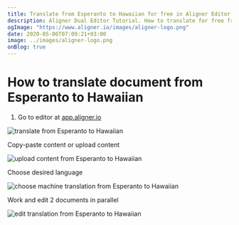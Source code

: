 ```yaml
---
title: Translate from Esperanto to Hawaiian for free in Aligner Editor
description: Aligner Dual Editor Tutorial. How to translate for free from Esperanto to Hawaiian. Aligner is multilingual document management platform. 
ogImage: "https://www.aligner.io/images/aligner-logo.png"
date: 2020-05-06T07:09:21+03:00
image: ../images/aligner-logo.png
onBlog: true
---
```


# How to translate document from Esperanto to Hawaiian

1. Go to editor at [app.aligner.io](https://app.aligner.io "Aligner App web page")

![translate from Esperanto to Hawaiian](../aligner-blank-editor.png "translate from Esperanto to Hawaiian")

Copy-paste content or upload content

![upload content from Esperanto to Hawaiian](../aligner-uploaded-document.png "upload content from Esperanto to Hawaiian")

Choose desired language

![choose machine translation from Esperanto to Hawaiian](../aligner-language-dropdown.png "choose machine translation from Esperanto to Hawaiian")

Work and edit 2 documents in parallel

![edit translation from Esperanto to Hawaiian](../aligner-double-sitded-editor.png "edit translation from Esperanto to Hawaiian")

